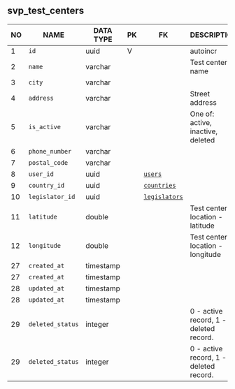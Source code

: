 svp_test_centers
----------------------------


NO | NAME | DATA TYPE | PK | FK | DESCRIPTION            
---|------|-----------|----|----|-------------
1|`id` | uuid | V |  | autoincr
2|`name` | varchar |  |  | Test center name
3|`city` | varchar |  |  | 
4|`address` | varchar |  |  | Street address
5|`is_active` | varchar |  |  | One of: active, inactive, deleted
6|`phone_number` | varchar |  |  | 
7|`postal_code` | varchar |  |  | 
8|`user_id` | uuid |  | [`users`](users.md) | 
9|`country_id` | uuid |  | [`countries`](countries.md) | 
10|`legislator_id` | uuid |  | [`legislators`](legislators.md) | 
11|`latitude` | double |  |  | Test center location - latitude
12|`longitude` | double |  |  | Test center location - longitude
27|`created_at` | timestamp |  |  | 
27|`created_at` | timestamp |  |  | 
28|`updated_at` | timestamp |  |  | 
28|`updated_at` | timestamp |  |  | 
29|`deleted_status` | integer |  |  | 0 - active record, 1 - deleted record.
29|`deleted_status` | integer |  |  | 0 - active record, 1 - deleted record.
